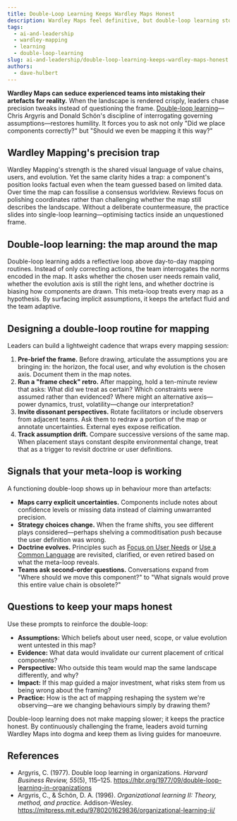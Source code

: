 ```yaml
---
title: Double-Loop Learning Keeps Wardley Maps Honest
description: Wardley Maps feel definitive, but double-loop learning stops them from ossifying into doctrine and keeps teams adaptive.
tags:
  - ai-and-leadership
  - wardley-mapping
  - learning
  - double-loop-learning
slug: ai-and-leadership/double-loop-learning-keeps-wardley-maps-honest
authors:
  - dave-hulbert
---
```


**Wardley Maps can seduce experienced teams into mistaking their artefacts for reality.** When the landscape is rendered crisply, leaders chase precision tweaks instead of questioning the frame. [Double-loop learning](/terms/double-loop-learning)—Chris Argyris and Donald Schön's discipline of interrogating governing assumptions—restores humility. It forces you to ask not only "Did we place components correctly?" but "Should we even be mapping it this way?"

<!-- truncate -->

## Wardley Mapping's precision trap

Wardley Mapping's strength is the shared visual language of value chains, users, and evolution. Yet the same clarity hides a trap: a component's position looks factual even when the team guessed based on limited data. Over time the map can fossilise a consensus worldview. Reviews focus on polishing coordinates rather than challenging whether the map still describes the landscape. Without a deliberate countermeasure, the practice slides into single-loop learning—optimising tactics inside an unquestioned frame.

## Double-loop learning: the map around the map

Double-loop learning adds a reflective loop above day-to-day mapping routines. Instead of only correcting actions, the team interrogates the norms encoded in the map. It asks whether the chosen user needs remain valid, whether the evolution axis is still the right lens, and whether doctrine is biasing how components are drawn. This meta-loop treats every map as a hypothesis. By surfacing implicit assumptions, it keeps the artefact fluid and the team adaptive.

## Designing a double-loop routine for mapping

Leaders can build a lightweight cadence that wraps every mapping session:

1. **Pre-brief the frame.** Before drawing, articulate the assumptions you are bringing in: the horizon, the focal user, and why evolution is the chosen axis. Document them in the map notes.
2. **Run a "frame check" retro.** After mapping, hold a ten-minute review that asks: What did we treat as certain? Which constraints were assumed rather than evidenced? Where might an alternative axis—power dynamics, trust, volatility—change our interpretation?
3. **Invite dissonant perspectives.** Rotate facilitators or include observers from adjacent teams. Ask them to redraw a portion of the map or annotate uncertainties. External eyes expose reification.
4. **Track assumption drift.** Compare successive versions of the same map. When placement stays constant despite environmental change, treat that as a trigger to revisit doctrine or user definitions.

## Signals that your meta-loop is working

A functioning double-loop shows up in behaviour more than artefacts:

- **Maps carry explicit uncertainties.** Components include notes about confidence levels or missing data instead of claiming unwarranted precision.
- **Strategy choices change.** When the frame shifts, you see different plays considered—perhaps shelving a commoditisation push because the user definition was wrong.
- **Doctrine evolves.** Principles such as [Focus on User Needs](/doctrines/focus-on-user-needs) or [Use a Common Language](/doctrines/use-a-common-language) are revisited, clarified, or even retired based on what the meta-loop reveals.
- **Teams ask second-order questions.** Conversations expand from "Where should we move this component?" to "What signals would prove this entire value chain is obsolete?"

## Questions to keep your maps honest

Use these prompts to reinforce the double-loop:

- **Assumptions:** Which beliefs about user need, scope, or value evolution went untested in this map?
- **Evidence:** What data would invalidate our current placement of critical components?
- **Perspective:** Who outside this team would map the same landscape differently, and why?
- **Impact:** If this map guided a major investment, what risks stem from us being wrong about the framing?
- **Practice:** How is the act of mapping reshaping the system we're observing—are we changing behaviours simply by drawing them?

Double-loop learning does not make mapping slower; it keeps the practice honest. By continuously challenging the frame, leaders avoid turning Wardley Maps into dogma and keep them as living guides for manoeuvre.

## References

- Argyris, C. (1977). Double loop learning in organizations. *Harvard Business Review, 55*(5), 115–125. <https://hbr.org/1977/09/double-loop-learning-in-organizations>
- Argyris, C., & Schön, D. A. (1996). *Organizational learning II: Theory, method, and practice.* Addison-Wesley. <https://mitpress.mit.edu/9780201629836/organizational-learning-ii/>
